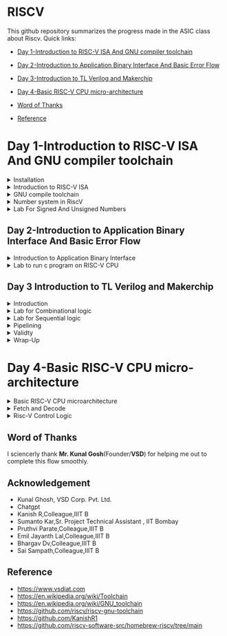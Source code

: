 # RISCV

This github repository summarizes the progress made in the ASIC class about Riscv. Quick links:

- [Day 1-Introduction to RISC-V ISA And GNU compiler toolchain ](#Day1--Introduction-to-RISC-V-ISA-And-GNU-compiler-toolchain)
  
- [Day 2-Introduction to Application Binary Interface And Basic Error Flow](#Day2--Introduction-to-Application-Binary-Interface-And-Basic-error-flow)

- [Day 3-Introduction to TL Verilog and Makerchip](#Day-3--Introduction-to-TL-Verilog-and-Makerchip.)

- [Day 4-Basic RISC-V CPU micro-architecture](#Day-4--Basic-RISC-V-CPU-micro-architecture)

- [Word of Thanks](#Word-of-Thanks)

- [Reference](#reference)

# Day 1-Introduction to RISC-V ISA And GNU compiler toolchain 

<details> 
<summary> Installation </summary>
	
Steps to install Risc-tools (linux)

```
sudo apt install libboost-all-dev
git clone https://github.com/kunalg123/riscv_workshop_collaterals.git
cd riscv_workshop_collaterals
chmod +x run.sh
./run.sh

```

 Once you run it you will get make error. ignore it  and type the following command

 ```

cd ~/riscv_toolchain/iverilog/
git checkout --track -b v10-branch origin/v10-branch
git pull 
chmod 777 autoconf.sh 
./autoconf.sh 
./configure 
make
sudo make install

```

- To set the PATH variable in .bashrc

```

gedit .bashrc
#Instead of Alwin put your username
export PATH="/home/Alwin/riscv_toolchain/riscv64-unknown-elf-gcc-8.3.0-2019.08.0-x86_64-linux-ubuntu14/bin:$PATH" #Type at last line # close the bashrc and type
source .bashrc

```
For installation in mac just follow the below github link given in reference.

</details>

<details>
  <summary>Introduction to RISC-V ISA </summary>

  RISC-V ISA is a base integer ISA and must be present in any implemenatation along with some optional extension. The RISC-V has been designed to support extensive customization and specialization which can be extended  with  one  or  more  optional  instruction-set  extensions,  but  the  base  integer instructions cannot be redefine. The different instructions included in RISC-V are listed below.

1. Pseudo instructions - For e.g- mv,li,ret etc
2. Base integer instruction (RV64I, RV32I)-For e.g-lui,addi etc
3. Multiply extension (RV64M) -For e.g- mulw,divw etc
4. Single and double floating point instruction (RV64F, RV64D) -For e.g- flw,fadd etc
5. Application binary instruction 
6. Memory allocation and stack pointer

The detail of the RISC-V instructions set manual can be found [here](https://riscv.org/wp-content/uploads/2017/05/riscv-spec-v2.2.pdf).

Each base integer set is characterized by the  width  of the register (XLEN) and size of the user address space. The most important advantage of RISC-V is that it is an open standard instruction which is easily available for academics and commercial purposes free of cost.

</details>

<details>
  <summary>GNU compile toolchain</summary>

  The GNU compile toolchain is a set of programming tools in LINUX system that can be use for compiling a code to generate certain executable program, library and debugger and whose detail can be found in references. RISC-V is one such toolchain which supports C and C++ cross compiler. It supports two build modes: a generic ELF/Newlib toolchain and a more sophisticated Linux-ELF/glibc toolchain and the github link for the same can be found in references. 

1. Compiler and linker which transform the source code into an executable program
2. Libraries which provide interfaces to the operating system 
3. Debugger which is used to test and debug created program

To start off a c program to compile sum from 1 to n was written whose  codes given below as [sum1to6.c]

```

#include <stdio.h>

int main () {
	int i,sum = 0, n = 6;
	for (i = 1; i <=n; ++i) {
		sum += i;
	}
	printf("The sum of the number from 1 to %d is %d\n", n,sum);
	return 0;
	}

```

In case RISC-V GNU toolchain the follwing commands are executed

- To use the RISC-V gcc compiler or simulator, type
  
```
riscv64-unknown-elf-gcc  -o <object filename.o> <filename.c>

```
Here -01 gives 15 instructions set while -0fast gives us 12 instructions set(ubuntu) here in macos we get 15 instructions

More generic command with different options:

    `riscv64-unknown-elf-gcc <compiler option -O1 ; Ofast> <ABI specifier -lp64; -lp32; -ilp32> <architecture specifier -RV64 ; RV32> -o <object filename> <C      filename>`
    
-  To list the details of a file
  
  ```
ls -ltr <filename.o>

```

<img width="682" alt="Screenshot 2023-08-18 at 11 33 19 PM" src="https://github.com/alwinshaju08/Alwin_iiitb_asic_class/assets/69166205/c768b542-363a-4a6f-87b0-754f5d9a3484">

- To deassemble the object file 

```

riscv64-unknown-elf-objdump <object file> -d <object filename.o>

```

- Below image shows the disassembled file `sum1to6.o` with `main` function highlighted.


```

riscv64-unknown-elf-objdump <object file> -d <object filename.o> | less

```

<img width="682" alt="Screenshot 2023-08-18 at 11 33 45 PM" src="https://github.com/alwinshaju08/Alwin_iiitb_asic_class/assets/69166205/27322cef-c5db-4cbe-942f-4889623380cd">

```
/main
n

```
This code helps in seeing the main file:

<img width="1440" alt="Screenshot 2023-08-18 at 11 34 06 PM" src="https://github.com/alwinshaju08/Alwin_iiitb_asic_class/assets/69166205/0ddce653-dfe2-4331-a82d-8b4ec1fc1d1f">

here we can check the instruction set is 15 by subtracting  10214-101ac = 58\4=15 instruction sets 

** To compile:**

```
spike pk sum1ton.o
```
<img width="682" alt="Screenshot 2023-08-19 at 12 30 02 AM" src="https://github.com/alwinshaju08/Alwin_iiitb_asic_class/assets/69166205/5bbd2c8d-65e2-4e03-b234-551ad411197f">

** To debug using spike:**

```
spike -d pk sum1ton.o
```
After running the above code line a number of things can be done as demonstrated in the image below. The code can be manually debugged, part of it can be run and contents of registers can be checked.

```:q``` to quit. 

  </details>

  <details>
	  <summary>
	  Number system in RiscV
  </summary>
	  
The RISC-V architecture defines several different data types and number systems to represent and manipulate data. Here, I'll explain the basic number systems used in RISC-V:

- Binary Number System: RISC-V, like most digital systems, primarily operates on binary data. In the binary number system, numbers are represented using only two symbols: 0 and 1. Each digit in a binary number represents a power of 2. For example, the binary number "1101" represents (1 * 2^3) + (1 * 2^2) + (0 * 2^1) + (1 * 2^0) = 13 in decimal.
- Integer Representation: RISC-V supports different integer data types with varying sizes. The most common are 32-bit and 64-bit integers, denoted as "RV32" and "RV64" respectively. Integers are typically represented in two's complement form, which allows both positive and negative values to be stored and manipulated using the same hardware.
- Floating-Point Representation: RISC-V also supports floating-point operations for real numbers. Floating-point numbers are represented using a sign bit, an exponent, and a fraction (also known as mantissa). RISC-V defines different formats for floating-point numbers, including the IEEE 754 standard formats (single precision, double precision, etc.). These formats allow a wide range of values to be represented with varying levels of precision.
- Hexadecimal Notation: While binary is the fundamental representation in RISC-V, hexadecimal (base-16) notation is often used to represent binary numbers in a more human-readable form. Each hexadecimal digit represents four bits. For example, the binary number "11011010" can be represented as "DA" in hexadecimal.
- Memory Addressing: RISC-V CPUs use memory addresses to access data stored in memory. Memory addresses are typically represented in hexadecimal form. The exact memory addressing scheme depends on the specific RISC-V implementation and the memory model being used.
Overall, the RISC-V architecture provides a flexible framework for representing and manipulating different types of numbers, allowing software developers and hardware designers to efficiently perform arithmetic and logical operations on various data types within the context of RISC-V-based systems.

In computer architecture, the terms "bit," "byte," "word," and "double word" refer to different units of data storage and manipulation. These terms are used to describe the size of data that a computer's memory and processing units can handle. The specific sizes of these units can vary based on the architecture and implementation, but I'll provide you with some common interpretations:

- Bit: A bit is the smallest unit of data in computing. It can represent one of two values: 0 or 1. Bits are the building blocks of all digital information and are used to represent various types of data and instructions in a computer's memory and processing units.
- Byte: A byte is a group of 8 bits. It is the basic addressable unit of memory storage in most computer architectures. Bytes are commonly used to represent characters, numbers, and other small data elements. For example, the ASCII code for the letter 'A' is 65, which can be represented as a byte with the binary value 01000001.
- Word: The term "word" refers to the natural data size that a computer's central processing unit (CPU) can process in a single operation. The size of a word can vary between different computer architectures. In the context of x86 and x86-64 architectures, a word is typically 16 bits, while in other architectures like RISC-V, a word can be 32 bits or 64 bits. The size of a word determines the maximum amount of data that the CPU can manipulate at once, which can impact the efficiency of data processing.
- Double Word (Dword): The term "double word" (often abbreviated as "dword") is used to describe a data unit that is twice the size of a standard word. In x86 and x86-64 architectures, a double word is 32 bits, while in some other architectures, it can refer to a 64-bit value. The term "dword" is often used in the x86 family of processors to describe a 32-bit data value.
It's important to note that the exact sizes of these units can vary based on the computer architecture and implementation.
**Total Number of pattern by RV64 will be 2^64**
**RISC- doubleword can represent '0' to '(2^64 - 1)' unsigned numbers or positive numbers**

  <img width="1440" alt="Screenshot 2023-08-19 at 2 15 56 AM" src="https://github.com/alwinshaju08/Alwin_iiitb_asic_class/assets/69166205/44fcfeb1-56a6-4982-b172-864357dfe28d">

## Signed Numbers
To find negative number: we find 2's complement
- First the normal binary of the +ve number 
- Then we invert the number
- Then we add +1 to it
(-1,152,991,877,645,991,936)dec = (0001000000000000010000000000000100000000000000000000000000000000)bin
				  (1110111111111111101111111111111011111111111111111111111111111111)bin
											+1
  				    (1110111111111111101111111111111100000000000000000000000000000000)bin


  </details>
  
<details>
<summary>Lab For Signed And Unsigned Numbers</summary>

Code for unsignedHighest:

```
#include <stdio.h>
#include <math.h>
int main() {
unsigned long long int max = (unsigned long long int) (pow(2,64) -1);
printf("highest number represented by unsigned long long int is %llu\n", max);
return 0;
}

```

<img width="682" alt="Screenshot 2023-08-19 at 2 37 14 AM" src="https://github.com/alwinshaju08/Alwin_iiitb_asic_class/assets/69166205/abfe12ba-f1e9-40c1-b3a3-1c267d73fcec">


This show the Highest value for Unsigned Numbers
if we tweak the code to get the lowest value for Unsigned Number by changing (pow(2,64) * -1);

![Screenshot 2023-08-19 at 2 41 16 AM](https://github.com/alwinshaju08/Alwin_iiitb_asic_class/assets/69166205/7e655ffe-1b19-40d5-a041-14108865fc2b)

Code for signed Numbers:

```
#include <stdio.h>
#include <math.h>
int main(){
long long int max = (long long int) (pow(2,10) * -1);
printf("highest number represented by long long int is %lld\n", max);
return 0;
}

```

<img width="682" alt="Screenshot 2023-08-19 at 2 46 18 AM" src="https://github.com/alwinshaju08/Alwin_iiitb_asic_class/assets/69166205/ecf3d7cf-ee06-4d48-a146-9a974c09660b">


## Example no.1

code:

```
#include <stdio.h>
#include <math.h>
int main() {
long long int max = (int) (pow(2,63) -1);
long long int min = (int) (pow(2,63) * -1);
printf("highest number represented by long long int is %lld\n", max);
printf("lowest number represented by long long int is %lld\n", min);
return 0;

```

![Screenshot 2023-08-19 at 2 56 52 AM](https://github.com/alwinshaju08/Alwin_iiitb_asic_class/assets/69166205/d881e7f5-2837-402c-a6e0-3df8a7336d8e)

Here in this code we have to change :

```
long long int max = (long long int) (pow(2,63) -1);
long long int min = (long long int) (pow(2,63) * -1);

```
so corrected output :

<img width="682" alt="Screenshot 2023-08-19 at 3 06 23 AM" src="https://github.com/alwinshaju08/Alwin_iiitb_asic_class/assets/69166205/fc038bb5-9e97-4c83-afaa-ba2e1aa22224">

Table : 

<img width="1440" alt="Screenshot 2023-08-19 at 2 59 33 AM" src="https://github.com/alwinshaju08/Alwin_iiitb_asic_class/assets/69166205/2769ceb4-e909-48f9-a051-d5b23163e190">


## labwork:

1.FOR THE C PROGRAM USED IN LABS, USE A VALUE OF N=9, COMPILE AND SIMULATE USING GCC COMPILER. WHAT IS THE OUTPUT YOU GET?

<img width="682" alt="Screenshot 2023-08-19 at 2 58 25 PM" src="https://github.com/alwinshaju08/RISCV/assets/69166205/f9aa4d1f-af6a-4afc-96a4-e014b9af6dd6">

2.AS SHOWN IN LABS, COMPILE THE C PROGRAM (N=9) USING RISCV-GCC COMPILER WITH O1 SWITCH AND LOOK AT ASSEMBLY CODE USING RISCV-OBJDMP. WHAT IS THE MEMORY LOCATION OF "PRINTF" SUBROUTINE ?

<img width="1440" alt="Screenshot 2023-08-19 at 3 01 02 PM" src="https://github.com/alwinshaju08/RISCV/assets/69166205/825fca29-1ccb-45ca-b05e-0c1293afa521">

3.HOW MANY INSTRUCTIONS ARE USED IN "PRINTF" SUBROUTINE FOR C PROGRAM (N=9) COMPILED WITH RISCV-GCC AND O1 SWITCH?

ans.21

4.AS SHOWN IN LABS, COMPILE THE C PROGRAM (N=9) USING RISCV-GCC COMPILER WITH OFAST SWITCH AND LOOK AT ASSEMBLY CODE USING RISCV-OBJDMP. HOW MANY INSTRUCTIONS ARE USED BY "MAIN" PROGRAM ?

ans.11

5.DEBUG C PROGRAM (N=9) WITH SPIKE AND RUN UNTIL PC IS 10200. WHAT ARE THE CONTENTS OF REGISTER A0?

![Screenshot 2023-08-19 at 3 07 34 PM](https://github.com/alwinshaju08/RISCV/assets/69166205/10b6bea1-6fcf-4342-9940-f6d6f5d779a9)

6.DEBUG C PROGRAM (N=9) WITH SPIKE AND RUN UNTIL PC IS 10200. WHAT ARE THE CONTENTS OF REGISTER SP?

<img width="682" alt="Screenshot 2023-08-19 at 3 09 51 PM" src="https://github.com/alwinshaju08/RISCV/assets/69166205/f23d64f2-9974-453c-832c-7fefdd59e029">

7.DEBUG C PROGRAM (N=9) WITH SPIKE AND RUN UNTIL PC IS 101C4. WHAT ARE THE CONTENTS OF REGISTER A0?

<img width="682" alt="Screenshot 2023-08-19 at 3 12 38 PM" src="https://github.com/alwinshaju08/RISCV/assets/69166205/80952a0c-6c71-42d0-ba5e-92878cdd238b">

8.DEBUG C PROGRAM (N=9) WITH SPIKE AND RUN UNTIL PC IS 10212. WHAT IS THE OUTPUT ON SHELL?

<img width="682" alt="Screenshot 2023-08-19 at 3 14 05 PM" src="https://github.com/alwinshaju08/RISCV/assets/69166205/78a4d405-fdde-467a-82e1-560844915563">

</details>


## Day 2-Introduction to Application Binary Interface And Basic Error Flow

<details>
<summary>
	Introduction to Application Binary Interface
</summary>
	
* The application program can directly access the registers of the RISC V architecture using something known as system calls. The ABI (also known as system call interface enables the application to access the hardware resources via registers.
  
* In RISC V architecture, the width of the register is defined as XLEN. For RV64 and RV32, the widths are 64 bits and 32 bits, respectively.
  
* RISC V belongs to the little endian memory addressing system, which means that the least significant byte of a word is stored in the smallest memory address.

An Application Binary Interface is a set of rules enforced by the operating system on a specific architecture. So, Linker converts relocatable machine code to absolute machine code via ABI interface specific to the architecture of machine.
Just like how application program interface (API) is used by application programs to access the standard libraries, an application binary interface or system  call interface is utilised to access hardware resources . The ISA is inherently divided into two parts: *User & System ISA* and *User ISA*  the latter is available to the user directly by system calls. 
  
Now, how does the ABI access the hardware resources? 
- It uses different registers(32 in number) which are each of width `XLEN = 32 bit` for RV32 (~`XLEN = 64 for RV64`) . On a higher level of abstraction these registers are accessed by their respective ABI names.
  
  For base integer instructions there are broadly 3 types of of such registers:
  - I-type : For instructions having immediate values as operands.
  - R-type : For instructions having only registers as operands.
  - S-type : For instructions used for storing operations.

So, it is system call interface used by the application program to access the registers specific to architecture. Overhere the architecture is RISC-V, so to access 32 registers of RISC-V below is the table which shows the calling convention (ABI name) given to registers for the application programmer to use.


# Load,Add And Store Instructions

	ld x8,16(x23)
 
 here ld is for load doubleword,x8 shows destination register (rd),16 is offset,x23 is source register . This is I type Instructions  :

<img width="1033" alt="Screenshot 2023-08-19 at 11 24 09 AM" src="https://github.com/alwinshaju08/RISCV/assets/69166205/d9f8e2ce-f424-47dc-934f-b00ef5d9de4a">

	add x8,x29,x8
 here add is function,x8 is destination register (rd),x29 & x8 is source register. This is R type Instructions  :

 ![Screenshot 2023-08-19 at 11 24 19 AM](https://github.com/alwinshaju08/RISCV/assets/69166205/32aeb799-fa17-4dc2-9186-7b142f341f10)

 	sd x8,8(x23)
  here store is store doubleword,x8 is data registers,8 tell offset(immediate) ,x23 is source register. This is S type Instructions  :

  ![Screenshot 2023-08-19 at 11 31 29 AM](https://github.com/alwinshaju08/RISCV/assets/69166205/b20b0475-88b1-45e1-88cd-84e19cbec61a)

Here in each Instructions set we can see register are of 5 bits so total number of register = 2^5 = 32 registers

![RISC-V](https://github.com/kuby1412/RISC-V-MYTH-Workshop/blob/master/Documentation/Block%20Diagram%20v2.PNG)


![calling_convention](https://github.com/kuby1412/RISC-V-MYTH-Workshop/blob/master/Documentation/ABI.png)

## labworks

Code for labwork:

<img width="1440" alt="Screenshot 2023-08-19 at 3 59 15 PM" src="https://github.com/alwinshaju08/RISCV/assets/69166205/8440a5c2-7781-4288-8a73-07f7872c76db">


1.MODIFY 1TO9_CUSTOM.C AND LOAD.S AS SHOWN IN VIDEO. WHAT IS THE OUTPUT OF SIMULATION WITH -OFAST ?

![Screenshot 2023-08-19 at 3 42 33 PM](https://github.com/alwinshaju08/RISCV/assets/69166205/cb6dd5a6-f0bb-4c53-b6ec-ecda65c6e1e7)

2.WHAT IS THE MEMORY LOCATION OF LOAD SUBROUTINE?

![Screenshot 2023-08-19 at 3 33 59 PM](https://github.com/alwinshaju08/RISCV/assets/69166205/8fa6ac44-a7e0-47ab-bba8-c4f47cdb0b6f)

3.WHAT IS THE MEMORY LOCATION OF LOOP SUBROUTINE?

 <img width="682" alt="Screenshot 2023-08-19 at 3 37 39 PM" src="https://github.com/alwinshaju08/RISCV/assets/69166205/aeb90c06-d65e-4214-80d4-568d12f52eb3">

4.OPEN SPIKE DEBUGGER AND RUN 1TO9_CUSTOM.O UNTIL PC IS 101AC WHAT IS THE VALUE OF A0 AND A1 REGISTERS?

<img width="682" alt="Screenshot 2023-08-19 at 3 50 20 PM" src="https://github.com/alwinshaju08/RISCV/assets/69166205/7d2f5b78-0e7e-45ae-a72b-b2117004e0bc">

5.OPEN SPIKE DEBUGGER AND RUN 1TO9_CUSTOM.O UNTIL PC IS 101B2 WHAT IS THE VALUE OF A0 AND A1 REGISTERS?

<img width="638" alt="Screenshot 2023-08-19 at 3 54 07 PM" src="https://github.com/alwinshaju08/RISCV/assets/69166205/409a3ab5-0485-4336-826a-4e4c29bb05a7">

</details>

<details>
	<summary>Lab to run c program on RISC-V CPU</summary>

 <img width="1440" alt="Screenshot 2023-08-19 at 5 49 22 PM" src="https://github.com/alwinshaju08/RISCV/assets/69166205/ff0d999e-3631-455c-9e23-7dca14779118">

Here we have riscv cpu program code through which we send the HEX format file of c program to show output the output of the given code 

```
chmod 777 rv32im.sh
./rv32im.sh 

```
<img width="682" alt="Screenshot 2023-08-19 at 5 52 57 PM" src="https://github.com/alwinshaju08/RISCV/assets/69166205/3db2b137-a683-40db-bfb8-e9ef5f5480fd">

Input hex file to sent through verilog code:

firmware.hex:

<img width="682" alt="Screenshot 2023-08-19 at 5 53 44 PM" src="https://github.com/alwinshaju08/RISCV/assets/69166205/bbe00737-8a05-4ab7-9f7f-52ac30308975">

firmware32.hex:

<img width="682" alt="Screenshot 2023-08-19 at 5 53 54 PM" src="https://github.com/alwinshaju08/RISCV/assets/69166205/4743a68b-6822-485f-a33d-c0a13e2d2e11">

</details>

## Day 3 Introduction to TL Verilog and Makerchip
<details >
<summary >Introduction</summary>

TL-Verilog was used as the HDL of choice for this project. Projects on Makerchip can be completely designed using TL-Verilog. Transaction Level - Verilog standard is an extension of Verilog which has various advantages like simpler syntax, shorter codes and easy pipelining. You can learn more about TL-Verilog [here](http://tl-x.org/).

Timing abstract can be done in TL-Verilog. This model is specified for pipelines where the sequential elements are generated by tools from the pipelined specification. This allows for easy retiming without the risk of introduction of any functional bugs. More information on timing abstract in TL-Verilog can be found in the IEEE paper ["Timing-Abstract Circuit Design in Transaction-Level Verilog" by Steven Hoover](https://ieeexplore.ieee.org/document/8119264).

</details>

<details >
<summary >Lab for Combinational logic </summary>

Makerchip IDE

Makerchip is a free online environment for developing high-quality integrated circuits. You can code, compile, simulate, and debug Verilog designs, all from your browser. Your code, block diagrams, and waveforms are tightly integrated.

## Loading pythagorean Example on Makerchip IDE

<img width="1274" alt="Screenshot 2023-08-19 at 10 11 28 PM" src="https://github.com/alwinshaju08/RISCV/assets/69166205/91877916-5394-48e6-a156-659fbe506cc6">

## AND Gate Example on Makerchip IDE

we start with understanding the Makerchip IDE platform by trying some basic digital logic gate with And Gate being the standard one. In TL verilog we simply code the logic itself viz $out = $in1 & $in2  without requiring to declare the variables separately and $in assignment is also not required. The output of the above is as shown in figure below. We note that simultaneous highlighting of the variable is possible at the output.

<img width="1274" alt="Screenshot 2023-08-19 at 10 33 45 PM" src="https://github.com/alwinshaju08/RISCV/assets/69166205/2adf559c-45f2-41f4-9f19-2602b09266a4">

## Lab On Understanding Usage Of Vector

<img width="1290" alt="Screenshot 2023-08-20 at 2 31 28 AM" src="https://github.com/alwinshaju08/RISCV/assets/69166205/83c2d94c-ac46-40e0-9c78-fbe64a7669f6">

## Multiplexer on Makerchip IDE

<img width="1290" alt="Screenshot 2023-08-20 at 2 30 47 AM" src="https://github.com/alwinshaju08/RISCV/assets/69166205/5094aaab-ad29-45fe-992d-4215f90eea83">

## Calculator on Makerchip IDE

Now a lab on combinational calculator is implemented that can perform +, -, *, / on two input values. The snapshot of the code, waveform and diagram is as shown below.

<img width="1401" alt="Screenshot 2023-08-20 at 3 09 19 AM" src="https://github.com/alwinshaju08/RISCV/assets/69166205/ece71b8a-04b6-404a-ac81-384eba0d87a3">

</details>
<details >
<summary >Lab for Sequential  logic </summary>

Sequential logic refers to a type of digital logic circuit or system in which the output depends not only on the current inputs but also on the previous states of the circuit. Unlike combinational logic, which only considers the current inputs to generate outputs, sequential logic incorporates memory elements to store information and generate outputs based on both current inputs and past history.

## Lab On Free Running Counter

<img width="475" alt="Screenshot 2023-08-20 at 3 18 34 AM" src="https://github.com/alwinshaju08/RISCV/assets/69166205/8ecfee27-aa83-49a3-808d-21a4882d2741">

Output:

<img width="1263" alt="Screenshot 2023-08-20 at 11 49 29 AM" src="https://github.com/alwinshaju08/RISCV/assets/69166205/44fc4d1b-b32a-483c-8b74-18c6eafa5809">

## Sequential Calculator To Remembers Previous Results For Next Calculations 

The sequential calculator is implemented where the output of the previous stage serves as the input of this stage. The snapshot of the sequential calculator is included below and the code is provided 

<img width="733" alt="Screenshot 2023-08-20 at 12 22 10 PM" src="https://github.com/alwinshaju08/RISCV/assets/69166205/32959f2b-0dac-42f4-a178-9e0322df3b09">

```
$val1[31:0] = >>1$out[31:0];
         $val2[31:0] = $rand2[3:0];
         $op[1:0] = $rand3[1:0];
   
         $sum[31:0] = $val1[31:0] + $val2[31:0];
         $diff[31:0] = $val1[31:0] - $val2[31:0];
         $prod[31:0] = $val1[31:0] * $val2[31:0];
         $quot[31:0] = $val1[31:0] / $val2[31:0];
   
         $out[31:0] = $reset ? 32'b0 : (($op[1:0]==2'b00) ? $sum :
                                       ($op[1:0]==2'b01) ? $diff :
                                          ($op[1:0]==2'b10) ? $prod : $quot);
   
   `BOGUS_USE($out);
   `BOGUS_USE($reset);

```

Output:

![Screenshot 2023-08-20 at 2 12 47 PM](https://github.com/alwinshaju08/RISCV/assets/69166205/8749d857-1971-40a9-b9ac-f44168bbba09)


</details>
<details> <summary > Pipelining </summary>
	
Pipelining or timing abstract is an important feature in TL verilog as it can be implemented very easily with fewer codes as compared to system verilog which reduces bugs to a great extent. An example of the pipeling for pythogoras theorem using both TL verilog and system verilog in this repo . In TL verilog pipeling can be implemented by defining the pipeline as |calc and the different pipeline stages should be properly align and are indicated by @1, @2 and so on.

## Lab To Compute Total Distance 

![Screenshot 2023-08-20 at 3 05 33 PM](https://github.com/alwinshaju08/RISCV/assets/69166205/17c91005-4a6a-4425-923f-40228d54ae90)


In the above implenation, we can observe the errors in the pipeline:

<img width="1332" alt="Screenshot 2023-08-20 at 2 09 18 PM" src="https://github.com/alwinshaju08/RISCV/assets/69166205/0b4f0017-c51d-4c5f-84d2-e625987694ae">

## Lab On Counter and Calculator in Pipeline

Block diagram : 

<img width="745" alt="Screenshot 2023-08-20 at 3 10 10 PM" src="https://github.com/alwinshaju08/RISCV/assets/69166205/8ad0d3de-d540-47fc-ad70-9f200127d8aa">

```
   $reset = *reset;
   
   |calc
      @1
         $val1[31:0] = >>1$out;
	 $val2[31:0] = $rand2[3:0];

         $sum[31:0] = $val1+$val2;
         $diff[31:0] = $val1-$val2;
         $prod[31:0] = $val1*$val2;
         $quot[31:0] = $val1/$val2;

         $out[31:0] = $reset ? 0 : ($op[1] ? ($op[0] ? $div : $prod):($op[0] ? $diff : $sum));
         
         $cnt[31:0] = $reset ? 0 : >>1$cnt + 1; 

```

Output:

<img width="1270" alt="Screenshot 2023-08-20 at 3 11 50 PM" src="https://github.com/alwinshaju08/RISCV/assets/69166205/422d4563-1faa-4f36-ac92-8b9812d9d70a">

## Lab On 2 Cycle Calculator

Below the snapshot of the pipeline sequential calcuator is included. Here the first pipeline stage consists of the input followed by arithimetic operation in the second pipeline stage and finally the ouput is included 2 cycles ahead in the third pipeline stage.

```
|calc
      @1
         $reset = *reset;
         
         
         $val1[31:0] = >>2$out[31:0];
         $val2[31:0] = $rand2[3:0];
         $op[1:0] = $rand3[1:0];
         $sum[31:0] = $val1[31:0] + $val2[31:0];
         $diff[31:0] = $val1[31:0] - $val2[31:0];
         $prod[31:0] = $val1[31:0] * $val2[31:0];
         $quot[31:0] = $val1[31:0] / $val2[31:0];
         
         $num = $reset ? 0 : >>1$num+1;
      @2   
         $out[31:0] = ($reset|!$num) ? 32'b0 : (($op[1:0]==2'b00) ? $sum :
                                       ($op[1:0]==2'b01) ? $diff :
                                          ($op[1:0]==2'b10) ? $prod : $quot);
         
         
         
   
   `BOGUS_USE($out);
   `BOGUS_USE($reset);

```
Block diagram : 

<img width="750" alt="Screenshot 2023-08-20 at 2 30 44 PM" src="https://github.com/alwinshaju08/RISCV/assets/69166205/1f2a9c07-32e3-4215-8916-8cf76ba03c1f">


Output:

<img width="1319" alt="Screenshot 2023-08-20 at 2 49 17 PM" src="https://github.com/alwinshaju08/RISCV/assets/69166205/8960b92f-8bd8-474f-a930-aa75572d6d82">
 
</details>

<details>
	<summary>Validty </summary>

Validity is another feature in TL verilog which is asserted if a particular transactions in a pipeline is valid or true. A new scope, called “when” scope is introduced for this and it is denoted as `?$valid`. This new scope has many advantages - easier design, cleaner debug, better error checking and automated clock gating.
Validity provides :
- Easier debug
- Cleaner design
- Better error checking
- Automated Clock gating
  
# Clock gating

-Why clock gating?

• Clock signals are distributed to EVERY flip-flop.
• Clocks toggle twice per cycle.
• This consumes power.

- Clock gating avoids toggling clock signals.
- TL-Verilog can produce fine-grained gating (or enables).

## Lab On Distance Accumulator with Pythagoran's theorem:

Block diagram :

<img width="800" alt="Screenshot 2023-08-20 at 4 16 23 PM" src="https://github.com/alwinshaju08/RISCV/assets/69166205/0aefad73-b238-4cd7-8d01-472ff9d53a15">

```
$reset = *reset;

   |calc
      @1
         $reset = *reset;
            
      ?$vaild      
         @1
            $aa_seq[31:0] = $aa[3:0] * $aa;
            $bb_seq[31:0] = $bb[3:0] * $bb;;
      
         @2
            $cc_seq[31:0] = $aa_seq + $bb_seq;;
      
         @3
            $cc[31:0] = sqrt($cc_seq);
            
      @4
         $total_distance[63:0] = 
            $reset ? '0 :
            $valid ? >>1$total_distance + $cc :
                     >>1$total_distance;
         
```

Output:

<img width="1295" alt="Screenshot 2023-08-20 at 5 36 41 PM" src="https://github.com/alwinshaju08/RISCV/assets/69166205/b7700db5-cd2c-4f23-975b-edbcfed9b571">


## Lab on cycle Calculator with validity 

Block Diagram :

<img width="699" alt="Screenshot 2023-08-20 at 4 31 53 PM" src="https://github.com/alwinshaju08/RISCV/assets/69166205/38d83577-ec28-4dc0-b5af-77299d6bf3d0">

```
|calc
      @0
         $reset = *reset;
         
      @1
         $val1 [31:0] = >>2$out [31:0];
         $val2 [31:0] = $rand2[3:0];
         
         $valid = $reset ? 1'b0 : >>1$valid + 1'b1 ;
         $valid_or_reset = $valid || $reset;
         
      ?$vaild_or_reset
         @1   
            $sum [31:0] = $val1 + $val2;
            $diff[31:0] = $val1 - $val2;
            $prod[31:0] = $val1 * $val2;
            $quot[31:0] = $val1 / $val2;
            
         @2   
            $out [31:0] = $reset ? 32'b0 :
                          ($op[1:0] == 2'b00) ? $sum :
                          ($op[1:0] == 2'b01) ? $diff :
                          ($op[1:0] == 2'b10) ? $prod :
                                                $quot ;
            
```

Output:

<img width="1295" alt="Screenshot 2023-08-20 at 5 29 11 PM" src="https://github.com/alwinshaju08/RISCV/assets/69166205/eaed8689-1adc-432f-80c0-8b14bb6a7498">

## Lab on Calculator with single value memory:

Block diagram :

<img width="733" alt="Screenshot 2023-08-20 at 5 40 20 PM" src="https://github.com/alwinshaju08/RISCV/assets/69166205/53f28899-8504-4279-ad9e-0ae191fcf70b">

```
 |calc
      @0
         $reset = *reset;
         
      @1
         $val1 [31:0] = >>2$out;
         $val2 [31:0] = $rand2[3:0];
         
         $valid = $reset ? 1'b0 : >>1$valid + 1'b1 ;
         $valid_or_reset = $valid || $reset;
         
      ?$vaild_or_reset
         @1   
            $sum [31:0] = $val1 + $val2;
            $diff[31:0] = $val1 - $val2;
            $prod[31:0] = $val1 * $val2;
            $quot[31:0] = $val1 / $val2;
            
         @2   
            $mem[31:0] = $reset ? 32'b0 :
                         ($op[2:0] == 3'b101) ? $val1 : >>2$mem ;
            
            $out [31:0] = $reset ? 32'b0 :
                          ($op[2:0] == 3'b000) ? $sum :
                          ($op[2:0] == 3'b001) ? $diff :
                          ($op[2:0] == 3'b010) ? $prod :
                          ($op[2:0] == 3'b011) ? $quot :
                          ($op[2:0] == 3'b100) ? >>2$mem : >>2$out ;
            
            
```

Output:

<img width="1295" alt="Screenshot 2023-08-20 at 5 41 24 PM" src="https://github.com/alwinshaju08/RISCV/assets/69166205/218bbb95-5f88-4e15-b471-4f933451a5ae">

</details>

<details>
	<summary>Wrap-Up</summary>
Here we gonna jst explore some examples given in makerchip ide 

## Conway Game Of Life

Here we can study Hierarchy Concept

![Screenshot 2023-08-20 at 5 52 33 PM](https://github.com/alwinshaju08/RISCV/assets/69166205/11e8c3d3-8f62-4ef5-af41-c111f425ee4b)

## Pythagoran's theorem:

Block Diagram:

<img width="675" alt="Screenshot 2023-08-20 at 5 55 35 PM" src="https://github.com/alwinshaju08/RISCV/assets/69166205/dcbe146d-edca-4b94-9a52-ab3cfec1e04f">

```
   |calc
      
      // DUT
      /coord[1:0]
         @1
            $sq[9:0] = $value[3:0] ** 2;
      @2
         $cc_sq[10:0] = /coord[0]$sq + /coord[1]$sq;
      @3
         $cc[4:0] = sqrt($cc_sq);


      // Print
      @3
         \SV_plus
            always_ff @(posedge clk) begin
               \$display("sqrt((\%2d ^ 2) + (\%2d ^ 2)) = %2d", /coord[0]$value, /coord[1]$value, $cc);
            end


```
Output:

<img width="1289" alt="Screenshot 2023-08-20 at 5 57 23 PM" src="https://github.com/alwinshaju08/RISCV/assets/69166205/41c27397-3d7e-4489-8650-d6b182f0a0a4">

</details>

# Day 4-Basic RISC-V CPU micro-architecture

<details>
<summary>Basic RISC-V CPU microarchitecture </summary>
	
The block diagram of a basic RISC-V microarchitecture is as shown in figure below. Now, using the Makerchip platform the implementation of the RISC-V microarchitecture or core is done. For starting the implementation a starter code present [here](https://github.com/stevehoover/RISC-V_MYTH_Workshop) is used. The starter code consist of -

- A simple RISC-V assembler.
- An instruction memory containing the sum 1..9 test program.
- Commented code for register file and memory.
- Visualization.

![RISCV-BD](https://user-images.githubusercontent.com/63381455/123661532-3e5afb80-d852-11eb-8ab9-55629049586b.png)


</details>

<details>
	<summary> Fetch and Decode </summary>
	
Designing of processor is based on three core steps fetch, decode and execute :

Here we gonna design RiscV Cpu Core for which block diagram is given below :

![Screenshot 2023-08-20 at 6 20 34 PM](https://github.com/alwinshaju08/RISCV/assets/69166205/eafc0b5c-d4f8-4c56-a5b6-986421bbb3a0)

## PC Logic 

The Program Counter, often referred to as the "PC," is a fundamental component of a processor that keeps track of the address of the next instruction to be executed. In the RISC-V architecture, the PC is typically called "pc" or "pc_reg." Overall, the PC logic is crucial for the control flow of a program. It determines which instruction will be executed next and how the program progresses. RISC-V, as a RISC (Reduced Instruction Set Computer) architecture, emphasizes simplicity and regularity in its design, which extends to its PC handling mechanisms.

<img width="1101" alt="Screenshot 2023-08-20 at 6 24 39 PM" src="https://github.com/alwinshaju08/RISCV/assets/69166205/0bdcc243-3ae6-4d80-8e50-5cdc03401181">

```
|cpu
      @0
         $reset = *reset;
         
         $pc[31:0] = >>1$reset ? 32'b0 : >>1$pc + 32'd4;
         
         
         
      // Note: Because of the magic we are using for visualisation, if visualisation is enabled below,
      //       be sure to avoid having unassigned signals (which you might be using for random inputs)
      //       other than those specifically expected in the labs. You'll get strange errors for these.

   
   // Assert these to end simulation (before Makerchip cycle limit).
   *passed = *cyc_cnt > 40;
   *failed = 1'b0;
```
Output:

<img width="1269" alt="Screenshot 2023-08-20 at 6 30 20 PM" src="https://github.com/alwinshaju08/RISCV/assets/69166205/d36d6933-267b-43e6-a5cb-d175c0932b39">


## Fetch

During the fetch stage, processors fetches the instruction from the memory to the address pointed by the program counter. The program counters holds the address of the next stage, in our case it is after 4 cycle and the instruction memory holds the set of instruction to be executed. The snapshot of the fetch stage is shown below.

Fetch Block diagram part 1:

<img width="1158" alt="Screenshot 2023-08-20 at 6 32 23 PM" src="https://github.com/alwinshaju08/RISCV/assets/69166205/a3d0eb41-2f8c-4592-a73f-0a877ba48728">

```
|cpu
      @0
         $reset = *reset;
         
         $pc[31:0] = >>1$reset ? 32'b0 : >>1$pc + 32'd4;
         
         
         
      // Note: Because of the magic we are using for visualisation, if visualisation is enabled below,
      //       be sure to avoid having unassigned signals (which you might be using for random inputs)
      //       other than those specifically expected in the labs. You'll get strange errors for these.

   
   // Assert these to end simulation (before Makerchip cycle limit).
   *passed = *cyc_cnt > 40;
   *failed = 1'b0;
   
   // Macro instantiations for:
   //  o instruction memory
   //  o register file
   //  o data memory
   //  o CPU visualization
   |cpu
      m4+imem(@1)    // Args: (read stage)
      //m4+rf(@1, @1)  // Args: (read stage, write stage) - if equal, no register bypass is required
      //m4+dmem(@4)    // Args: (read/write stage)
   
   m4+cpu_viz(@4)    // For visualisation, argument should be at least equal to the last stage of CPU logic
                      
```

Output:

<img width="1253" alt="Screenshot 2023-08-20 at 6 38 45 PM" src="https://github.com/alwinshaju08/RISCV/assets/69166205/dd7351bf-e9af-45f4-a907-ccc5c69a12b1">

Correct fetch Block Diagram :

![Screenshot 2023-08-20 at 6 36 42 PM](https://github.com/alwinshaju08/RISCV/assets/69166205/8d8dcddd-235d-4217-8c08-14448a8403a1)

```
|cpu
      @0
         $reset = *reset;
         
         $pc[31:0] = >>1$reset ? 32'b0 : >>1$pc + 32'd4;
         
      @1 
         $imem_rd_addr[M4_IMEM_INDEX_CNT-1:0] = $pc[M4_IMEM_INDEX_CNT+1:2];
         $imem_rd_en = !$reset;
         $instr[31:0] = $imem_rd_data[31:0];
         
      ?$imem_rd_en
         @1
            $imem_rd_data[31:0] = /imem[$imem_rd_addr]$instr;   
         
      // Note: Because of the magic we are using for visualisation, if visualisation is enabled below,
      //       be sure to avoid having unassigned signals (which you might be using for random inputs)
      //       other than those specifically expected in the labs. You'll get strange errors for these.

   
   // Assert these to end simulation (before Makerchip cycle limit).
   *passed = *cyc_cnt > 40;
   *failed = 1'b0;
   
   // Macro instantiations for:
   //  o instruction memory
   //  o register file
   //  o data memory
   //  o CPU visualization
   |cpu
      m4+imem(@1)    // Args: (read stage)
      //m4+rf(@1, @1)  // Args: (read stage, write stage) - if equal, no register bypass is required
      //m4+dmem(@4)    // Args: (read/write stage)
   
   m4+cpu_viz(@4) 
```
Output:

<img width="1253" alt="Screenshot 2023-08-20 at 7 07 22 PM" src="https://github.com/alwinshaju08/RISCV/assets/69166205/035557a7-3a4e-49c4-b84d-93bbf1ee6647">

## Decode

For decoding a particular instruction, it is necessary that the isntruction type and format is known to the processor. The decoding is a crucial part and has to be done properly according to the given format to avoid error. There are 6 instructions type in RISC-V :

1. Register (R) type 
2. Immediate (I) type
3. Store (S) type
4. Branch (B) type
5. Upper immediate  (U) type
6. Jump (J) type

<img width="1253" alt="Screenshot 2023-08-20 at 7 09 19 PM" src="https://github.com/alwinshaju08/RISCV/assets/69166205/af7645fb-fa15-47bc-9197-9278ab430cae">

Following the decoding of the above, the instruction immediate decode for all the above, except the register type is added. The 6 others instruction format/fields including the opcode, 2 source register, destination register, funct3 and funct7 decode is included. Next the instruction field decode of the different instruction type is inserted to ensure that only valid registers are used. Finally the base instruction set decode for the various fields is incorporated. 

![instr_format](https://user-images.githubusercontent.com/63381455/123752003-009fb680-d8d6-11eb-8b8e-874c4b1a4872.png)

Instruction Type  Decode Block diagram:

![Screenshot 2023-08-20 at 6 48 21 PM](https://github.com/alwinshaju08/RISCV/assets/69166205/d24d89b4-258b-46d8-90b5-bc997e29f24f)

```
@1
         $is_u_instr = $instr[6:2] ==? 5'b0x101;
         
         $is_s_instr = $instr[6:2] ==? 5'b0100x;
         
         $is_r_instr = $instr[6:2] ==? 5'b01011 ||
                       $instr[6:2] ==? 5'b011x0 ||
                       $instr[6:2] ==? 5'b10100;
         
         $is_j_instr = $instr[6:2] ==? 5'b11011;
         
         $is_i_instr = $instr[6:2] ==? 5'b0000x ||
                       $instr[6:2] ==? 5'b001x0 ||
                       $instr[6:2] ==? 5'b11001;
         
         $is_b_instr = $instr[6:2] ==? 5'b11000;
```

Output:

<img width="1260" alt="Screenshot 2023-08-20 at 7 27 27 PM" src="https://github.com/alwinshaju08/RISCV/assets/69166205/d016abfd-4bcd-47d7-977e-0187e5ebab7a">

## LAB ON INSTRUCTION IMMEDIATE DECODE

![Screenshot 2023-08-20 at 7 32 33 PM](https://github.com/alwinshaju08/RISCV/assets/69166205/d7e6dfe3-38a7-433a-81d1-89b099f3095c)

```
		      $imm[31:0] = $is_i_instr ? {{21{$instr[31]}}, $instr[30:20]} :
                      $is_s_instr ? {{21{$instr[31]}}, $instr[30:25], $instr[11:7]} :
                      $is_b_instr ? {{20{$instr[31]}}, $instr[7], $instr[30:25], $instr[11:8], 1'b0} :
                      $is_u_instr ? {$instr[31:12], 12'b0} :
                      $is_j_instr ? {{12{$instr[31]}}, $instr[19:12], $instr[20], $instr[30:21], 1'b0} :
                                    32'b0;
```

Output:

<img width="1260" alt="Screenshot 2023-08-20 at 7 31 35 PM" src="https://github.com/alwinshaju08/RISCV/assets/69166205/d50f146e-9336-49cf-9824-6af818eb2d1b">

## LAB ON INSTRUCTION DECODE

<img width="1156" alt="Screenshot 2023-08-20 at 7 33 30 PM" src="https://github.com/alwinshaju08/RISCV/assets/69166205/e0ee92e2-c2d0-4ad1-9731-ce09d68f7e3f">

```
	 $rs2[4:0] = $instr[24:20];
         $rs1[4:0] = $instr[19:15];
         $rd[4:0]  = $instr[11:7];
         $opcode[6:0] = $instr[6:0];
         $func7[6:0] = $instr[31:25];
         $func3[2:0] = $instr[14:12];
         
```

Output:

<img width="1240" alt="Screenshot 2023-08-20 at 7 36 22 PM" src="https://github.com/alwinshaju08/RISCV/assets/69166205/67468d1e-a086-4e6c-b230-31f3c3cab0c5">

## Lab To Decode Instruction Field Based 

![Screenshot 2023-08-20 at 7 40 20 PM](https://github.com/alwinshaju08/RISCV/assets/69166205/9ef22dc5-7ba0-4812-b83e-5b3e8cea031c)

```
	$rs2_valid = $is_r_instr || $is_s_instr || $is_b_instr;
         ?$rs2_valid
            $rs2[4:0] = $instr[24:20];
            
         $rs1_valid = $is_r_instr || $is_i_instr || $is_s_instr || $is_b_instr;
         ?$rs1_valid
            $rs1[4:0] = $instr[19:15];
         
         $funct3_valid = $is_r_instr || $is_i_instr || $is_s_instr || $is_b_instr;
         ?$funct3_valid
            $funct3[2:0] = $instr[14:12];
            
         $funct7_valid = $is_r_instr ;
         ?$funct7_valid
            $funct7[6:0] = $instr[31:25];
            
         $rd_valid = $is_r_instr || $is_i_instr || $is_u_instr || $is_j_instr;
         ?$rd_valid
            $rd[4:0] = $instr[11:7];
```

Output:

<img width="1273" alt="Screenshot 2023-08-20 at 7 42 37 PM" src="https://github.com/alwinshaju08/RISCV/assets/69166205/63c839d8-12c6-4f01-99b7-fcd9ee91af4c">

## LAB ON Individual Instruction Decode

<img width="819" alt="Screenshot 2023-08-20 at 7 52 58 PM" src="https://github.com/alwinshaju08/RISCV/assets/69166205/f58b523d-46b6-40a6-87b8-3d3cf09083c7">

Output:

<img width="1276" alt="Screenshot 2023-08-20 at 7 54 33 PM" src="https://github.com/alwinshaju08/RISCV/assets/69166205/b5383305-2e93-48d4-9252-36e4b2b07bed">
 
</details>
<details>
	<summary> Risc-V Control Logic</summary>
	
## Execute and Register file read/write

The next task is to 'read from' and 'write into' the registers. In this operation, 2 read and write operation can be carried out simulatenously. The two `src1_value`/`src2_value` takes input from the two read register `rf_read_data1`/ `rf_read_data2` and pass it on to the ALU unit. At present, `ADDI` and `ADD` is execute whose result is obtained in register `rf_write_data`. The figure below shows the input and output registers.

![register](https://user-images.githubusercontent.com/63381455/123816062-a245f880-d914-11eb-952a-214868287994.png)

code:
```
$rf_wr_en = 1'b0;
         $rf_wr_index[4:0] = 5'b0;
         $rf_wr_data[31:0] = 32'b0;
         $rf_rd_en1 = $rs1_valid;
         $rf_rd_index1[4:0] = $rs1;
         $rf_rd_en2 = $rs2_valid;
         $rf_rd_index2[4:0] = $rs2;
         
```

The snapshot of the read write operation is included below:

<img width="1285" alt="Screenshot 2023-08-20 at 9 20 09 PM" src="https://github.com/alwinshaju08/RISCV/assets/69166205/abd5b893-b293-43ee-ad44-e5f001334b99">

## Lab on Register File Read_2

![Screenshot 2023-08-20 at 9 20 54 PM](https://github.com/alwinshaju08/RISCV/assets/69166205/8ad72456-bf73-4d65-bec3-a23b4132d370)

code:
```
	 $rf_wr_en = 1'b0;
         $rf_wr_index[4:0] = 5'b0;
         $rf_wr_data[31:0] = 32'b0;
         $rf_rd_en1 = $rs1_valid;
         $rf_rd_index1[4:0] = $rs1;
         $rf_rd_en2 = $rs2_valid;
         $rf_rd_index2[4:0] = $rs2;
         
         $src1_value[31:0] = $rf_rd_data1;
         $src2_value[31:0] = $rf_rd_data2;
```

The makerchip implementation output:

<img width="1268" alt="Screenshot 2023-08-20 at 9 24 16 PM" src="https://github.com/alwinshaju08/RISCV/assets/69166205/09cfc568-ef67-429d-a54d-8eb519f73938">

## Lab On ALU

<img width="1268" alt="Screenshot 2023-08-20 at 9 25 26 PM" src="https://github.com/alwinshaju08/RISCV/assets/69166205/3b464ec5-2d66-49db-907c-3170122b32bf">

code:
```
$result[31:0] = $is_addi ? $src1_value + $imm :
                         $is_add ? $src1_value + $src2_value :
                         32'bx ;
```
Implementation:

<img width="1268" alt="Screenshot 2023-08-20 at 9 27 09 PM" src="https://github.com/alwinshaju08/RISCV/assets/69166205/a0859856-e93c-4e0d-bacf-7f9220013c0e">

## Lab On Register File Write

![Screenshot 2023-08-20 at 9 28 40 PM](https://github.com/alwinshaju08/RISCV/assets/69166205/81ad9def-7a13-45c2-9761-6bc789c493ab)

code:
```
	 $rf_wr_en = $rd_valid && $rd != 5'b0;
         $rf_wr_index[4:0] = $rd;
         $rf_wr_data[31:0] = $result;
```
Implementation:

<img width="1255" alt="Screenshot 2023-08-20 at 9 32 10 PM" src="https://github.com/alwinshaju08/RISCV/assets/69166205/0786cccd-a1e0-41ed-9f0d-166a1baf8d5a">

## ARRAYS

In RISC-V, arrays are typically implemented using a combination of registers and memory. Arrays can be stored in memory, where each element is stored at a specific memory address. The processor can use load and store instructions to access these elements. For example, you might load an element from an array in memory into a register, perform operations on it, and then store the result back into memory.

Alternatively, arrays can also be partially stored in registers. If an array is small enough to fit into the available registers, the elements can be loaded into registers for faster processing. This approach can improve performance for certain operations, as register access is generally faster than memory access.

In both cases, whether an array is stored in memory or registers, the RISC-V architecture provides instructions to perform operations on array elements, such as loading, storing, and arithmetic operations.

In summary, the register file in RISC-V architecture consists of a set of registers that are used for temporary storage and fast access to data, while arrays are collections of elements that can be stored either in memory or registers and are manipulated using load, store, and computation instructions.

![Screenshot 2023-08-20 at 9 34 17 PM](https://github.com/alwinshaju08/RISCV/assets/69166205/c42ace43-59fb-4219-a6ae-5e66f1f87c9b)




</details>


## Word of Thanks
I sciencerly thank **Mr. Kunal Gosh**(Founder/**VSD**) for helping me out to complete this flow smoothly.

## Acknowledgement
- Kunal Ghosh, VSD Corp. Pvt. Ltd.
- Chatgpt
- Kanish R,Colleague,IIIT B
- Sumanto Kar,Sr. Project Technical Assistant , IIT Bombay
- Pruthvi Parate,Colleague,IIIT B
- Emil Jayanth Lal,Colleague,IIIT B
- Bhargav Dv,Colleague,IIIT B
- Sai Sampath,Colleague,IIIT B
  
## Reference 
- https://www.vsdiat.com
- https://en.wikipedia.org/wiki/Toolchain
- https://en.wikipedia.org/wiki/GNU_toolchain
- https://github.com/riscv/riscv-gnu-toolchain
- https://github.com/KanishR1
- https://github.com/riscv-software-src/homebrew-riscv/tree/main
